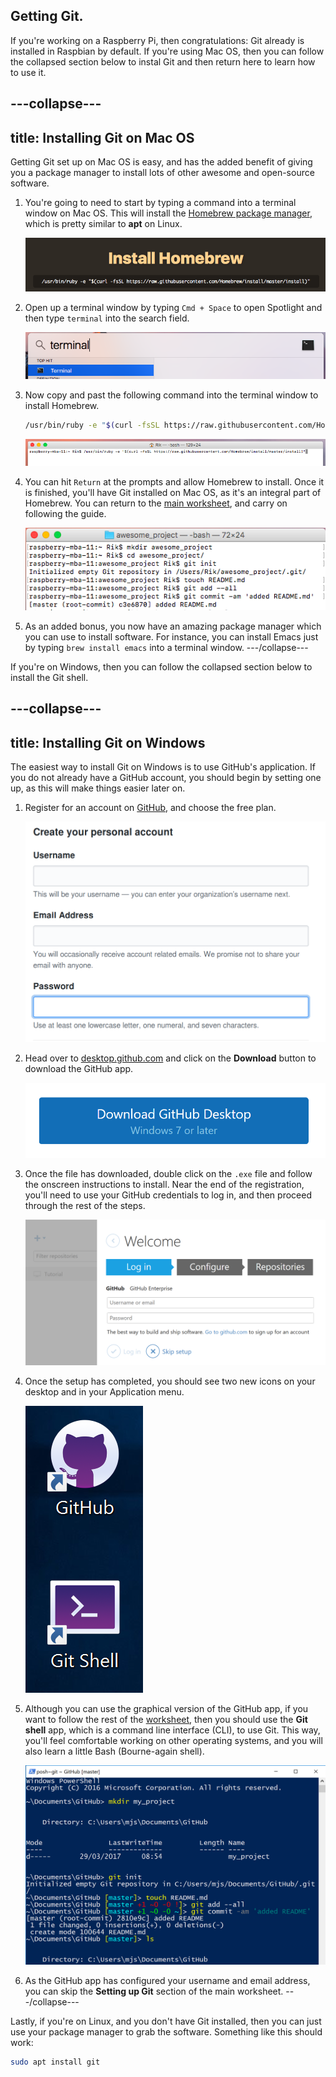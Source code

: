 ## Getting Git.

If you're working on a Raspberry Pi, then congratulations: Git already is installed in Raspbian by default. If you're using Mac OS, then you can follow the collapsed section below to instal Git and then return here to learn how to use it. 

---collapse---
---
title: Installing Git on Mac OS
---

Getting Git set up on Mac OS is easy, and has the added benefit of giving you a package manager to install lots of other awesome and open-source software.

1. You're going to need to start by typing a command into a terminal window on Mac OS. This will install the [Homebrew package manager](https://brew.sh/), which is pretty similar to **apt** on Linux.

	![homebrew](images/homebrew.png)

1. Open up a terminal window by typing `Cmd + Space` to open Spotlight and then type `terminal` into the search field.

	![spotlight](images/spotlight.png)
	
1. Now copy and past the following command into the terminal window to install Homebrew.

	```bash
	/usr/bin/ruby -e "$(curl -fsSL https://raw.githubusercontent.com/Homebrew/install/master/install)"
	```
	
	![terminal](images/terminal.png)
	
1. You can hit `Return` at the prompts and allow Homebrew to install. Once it is finished, you'll have Git installed on Mac OS, as it's an integral part of Homebrew. You can return to the [main worksheet](worksheet.md), and carry on following the guide.

	![installed](images/installed-git.png)
	
1. As an added bonus, you now have an amazing package manager which you can use to install software. For instance, you can install Emacs just by typing `brew install emacs` into a terminal window.
---/collapse---

If you're on Windows, then you can follow the collapsed section below to install the Git shell.

---collapse---
---
title: Installing Git on Windows
---
The easiest way to install Git on Windows is to use GitHub's application. If you do not already have a GitHub account, you should begin by setting one up, as this will make things easier later on.

1. Register for an account on [GitHub](https://github.com/join?source=header-home), and choose the free plan.

	![](images/gh-reg.png)

1. Head over to [desktop.github.com](https://desktop.github.com/) and click on the **Download** button to download the GitHub app.

	![github](images/download-git.png)
	
1. Once the file has downloaded, double click on the `.exe` file and follow the onscreen instructions to install. Near the end of the registration, you'll need to use your GitHub credentials to log in, and then proceed through the rest of the steps.

	![authenticate](images/login-github.png)
	
1. Once the setup has completed, you should see two new icons on your desktop and in your Application menu.

	![icons](images/git-icons.png)
	
1. Although you can use the graphical version of the GitHub app, if you want to follow the rest of the [worksheet](worksheet.md), then you should use the **Git shell** app, which is a command line interface (CLI), to use Git. This way, you'll feel comfortable working on other operating systems, and you will also learn a little Bash (Bourne-again shell).

	![github-shell](images/github-shell.png)
	
1. As the GitHub app has configured your username and email address, you can skip the **Setting up Git** section of the main worksheet.
---/collapse---

Lastly, if you're on Linux, and you don't have Git installed, then you can just use your package manager to grab the software. Something like this should work:

```bash
sudo apt install git
```

